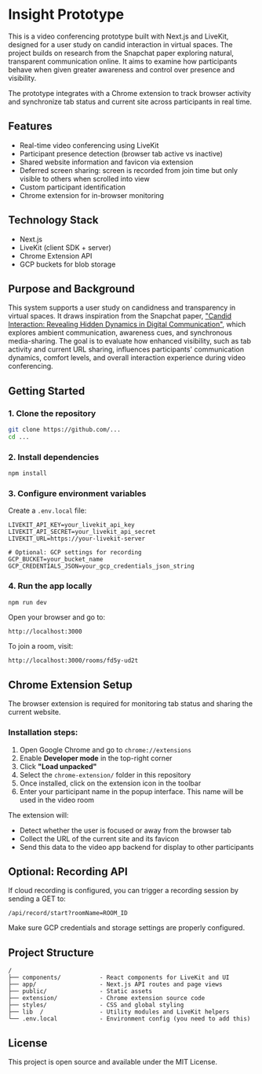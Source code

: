 # Insight Prototype

This is a video conferencing prototype built with Next.js and LiveKit, designed for a user study on candid interaction in virtual spaces. The project builds on research from the Snapchat paper exploring natural, transparent communication online. It aims to examine how participants behave when given greater awareness and control over presence and visibility.

The prototype integrates with a Chrome extension to track browser activity and synchronize tab status and current site across participants in real time.

## Features

- Real-time video conferencing using LiveKit
- Participant presence detection (browser tab active vs inactive)
- Shared website information and favicon via extension
- Deferred screen sharing: screen is recorded from join time but only visible to others when scrolled into view
- Custom participant identification
- Chrome extension for in-browser monitoring

## Technology Stack

- Next.js
- LiveKit (client SDK + server)
- Chrome Extension API
- GCP buckets for blob storage

## Purpose and Background

This system supports a user study on candidness and transparency in virtual spaces. It draws inspiration from the Snapchat paper, ["Candid Interaction: Revealing Hidden Dynamics in Digital Communication"](https://dl.acm.org/doi/10.1145/2807442.2807449), which explores ambient communication, awareness cues, and synchronous media-sharing. The goal is to evaluate how enhanced visibility, such as tab activity and current URL sharing, influences participants' communication dynamics, comfort levels, and overall interaction experience during video conferencing.

## Getting Started

### 1. Clone the repository

```bash
git clone https://github.com/...
cd ...
```

### 2. Install dependencies

```bash
npm install
```

### 3. Configure environment variables

Create a `.env.local` file:

```env
LIVEKIT_API_KEY=your_livekit_api_key
LIVEKIT_API_SECRET=your_livekit_api_secret
LIVEKIT_URL=https://your-livekit-server

# Optional: GCP settings for recording
GCP_BUCKET=your_bucket_name
GCP_CREDENTIALS_JSON=your_gcp_credentials_json_string
```

### 4. Run the app locally

```bash
npm run dev
```

Open your browser and go to:

```
http://localhost:3000
```

To join a room, visit:

```
http://localhost:3000/rooms/fd5y-ud2t
```

## Chrome Extension Setup

The browser extension is required for monitoring tab status and sharing the current website.

### Installation steps:

1. Open Google Chrome and go to `chrome://extensions`
2. Enable **Developer mode** in the top-right corner
3. Click **"Load unpacked"**
4. Select the `chrome-extension/` folder in this repository
5. Once installed, click on the extension icon in the toolbar
6. Enter your participant name in the popup interface. This name will be used in the video room

The extension will:

- Detect whether the user is focused or away from the browser tab
- Collect the URL of the current site and its favicon
- Send this data to the video app backend for display to other participants

## Optional: Recording API

If cloud recording is configured, you can trigger a recording session by sending a GET to:

```
/api/record/start?roomName=ROOM_ID
```

Make sure GCP credentials and storage settings are properly configured.

## Project Structure

```
/
├── components/           - React components for LiveKit and UI
├── app/                  - Next.js API routes and page views
├── public/               - Static assets
├── extension/            - Chrome extension source code
├── styles/               - CSS and global styling
├── lib  /                - Utility modules and LiveKit helpers
└── .env.local            - Environment config (you need to add this)
```

## License

This project is open source and available under the MIT License.
